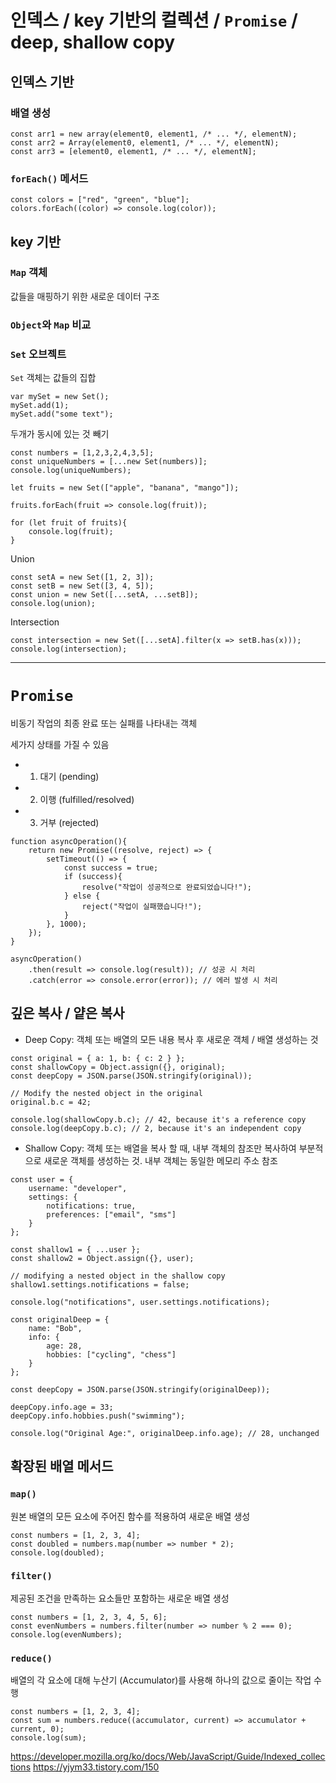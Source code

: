 # 인덱스 / key 기반의 컬렉션 / `Promise` / deep, shallow copy

## 인덱스 기반 
### 배열 생성 
```
const arr1 = new array(element0, element1, /* ... */, elementN);
const arr2 = Array(element0, element1, /* ... */, elementN);
const arr3 = [element0, element1, /* ... */, elementN];
```

### `forEach()` 메서드 
```
const colors = ["red", "green", "blue"];
colors.forEach((color) => console.log(color));
```

## key 기반 
### `Map` 객체 
값들을 매핑하기 위한 새로운 데이터 구조 


### `Object`와 `Map` 비교

#### 






### `Set` 오브젝트 
`Set` 객체는 값들의 집합 

```
var mySet = new Set();
mySet.add(1);
mySet.add("some text");
```

두개가 동시에 있는 것 빼기

```
const numbers = [1,2,3,2,4,3,5];
const uniqueNumbers = [...new Set(numbers)];
console.log(uniqueNumbers);
```

```
let fruits = new Set(["apple", "banana", "mango"]);

fruits.forEach(fruit => console.log(fruit));

for (let fruit of fruits){
    console.log(fruit);
}
```

Union 
```
const setA = new Set([1, 2, 3]);
const setB = new Set([3, 4, 5]);
const union = new Set([...setA, ...setB]);
console.log(union);
```

Intersection 
```
const intersection = new Set([...setA].filter(x => setB.has(x)));
console.log(intersection);
```

--- 
# `Promise`
비동기 작업의 최종 완료 또는 실패를 나타내는 객체 

세가지 상태를 가질 수 있음
- 1. 대기 (pending)
- 2. 이행 (fulfilled/resolved)
- 3. 거부 (rejected)

```
function asyncOperation(){
    return new Promise((resolve, reject) => { 
        setTimeout(() => { 
            const success = true;
            if (success){
                resolve("작업이 성공적으로 완료되었습니다!");
            } else { 
                reject("작업이 실패했습니다!");
            }
        }, 1000);
    });
}

asyncOperation()
    .then(result => console.log(result)); // 성공 시 처리 
    .catch(error => console.error(error)); // 에러 발생 시 처리 
```

## 깊은 복사 / 얕은 복사 
- Deep Copy: 객체 또는 배열의 모든 내용 복사 후 새로운 객체 / 배열 생성하는 것 

```
const original = { a: 1, b: { c: 2 } };
const shallowCopy = Object.assign({}, original);
const deepCopy = JSON.parse(JSON.stringify(original));

// Modify the nested object in the original
original.b.c = 42; 

console.log(shallowCopy.b.c); // 42, because it's a reference copy 
console.log(deepCopy.b.c); // 2, because it's an independent copy 
```

- Shallow Copy: 객체 또는 배열을 복사 할 때, 내부 객체의 참조만 복사하여 부분적으로 새로운 객체를 생성하는 것. 내부 객체는 동일한 메모리 주소 참조 

```
const user = { 
    username: "developer",
    settings: { 
        notifications: true, 
        preferences: ["email", "sms"]
    }
};

const shallow1 = { ...user };
const shallow2 = Object.assign({}, user);

// modifying a nested object in the shallow copy 
shallow1.settings.notifications = false; 

console.log("notifications", user.settings.notifications);
```

```
const originalDeep = { 
    name: "Bob",
    info: { 
        age: 28, 
        hobbies: ["cycling", "chess"]
    }
};

const deepCopy = JSON.parse(JSON.stringify(originalDeep));

deepCopy.info.age = 33; 
deepCopy.info.hobbies.push("swimming");

console.log("Original Age:", originalDeep.info.age); // 28, unchanged 
```

## 확장된 배열 메서드
### `map()`
원본 배열의 모든 요소에 주어진 함수를 적용하여 새로운 배열 생성

```
const numbers = [1, 2, 3, 4];
const doubled = numbers.map(number => number * 2);
console.log(doubled);
```

### `filter()`
제공된 조건을 만족하는 요소들만 포함하는 새로운 배열 생성

```
const numbers = [1, 2, 3, 4, 5, 6];
const evenNumbers = numbers.filter(number => number % 2 === 0);
console.log(evenNumbers);
```

### `reduce()`
배열의 각 요소에 대해 누산기 (Accumulator)를 사용해
하나의 값으로 줄이는 작업 수행 

```
const numbers = [1, 2, 3, 4];
const sum = numbers.reduce((accumulator, current) => accumulator + current, 0);
console.log(sum);
```


https://developer.mozilla.org/ko/docs/Web/JavaScript/Guide/Indexed_collections
https://yjym33.tistory.com/150